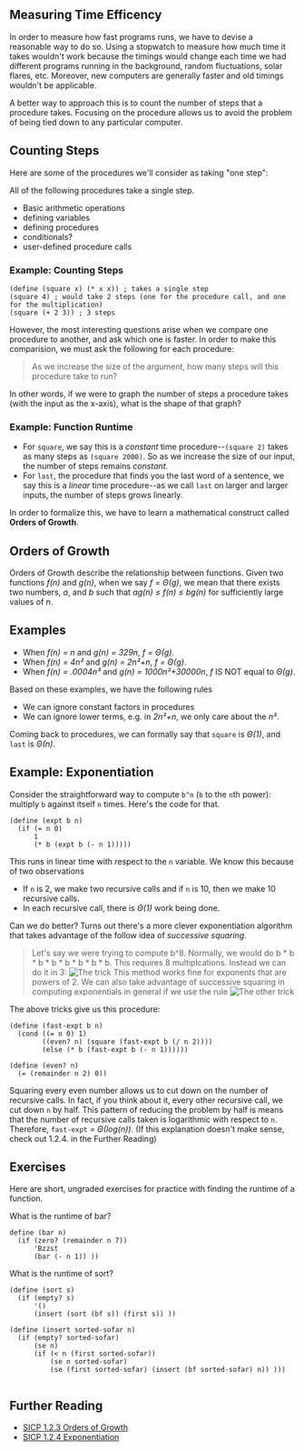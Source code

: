 ## Measuring Time Efficency
In order to measure how fast programs runs, we have to devise a reasonable way to do so. Using a stopwatch to measure how much time it takes wouldn't work because the timings would change each time we had different programs running in the background, random fluctuations, solar flares, etc. Moreover, new computers are generally faster and old timings wouldn't be applicable.

A better way to approach this is to count the number of steps that a procedure takes. Focusing on the procedure allows us to avoid the problem of being tied down to any particular computer.

## Counting Steps
Here are some of the procedures we'll consider as taking "one step":

All of the following procedures take a single step.

- Basic arithmetic operations
- defining variables
- defining procedures
- conditionals?
- user-defined procedure calls

### Example: Counting Steps

```
(define (square x) (* x x)) ; takes a single step
(square 4) ; would take 2 steps (one for the procedure call, and one for the multiplication)
(square (+ 2 3)) ; 3 steps
```

However, the most interesting questions arise when we compare one procedure to another, and ask which one is faster.
In order to make this comparision, we must ask the following for each procedure:

> As we increase the size of the argument, how many steps will this procedure take to run?

In other words, if we were to graph the number of steps a procedure takes (with the input as the x-axis), what is the shape of that graph?

### Example: Function Runtime

- For `square`, we say this is a *constant* time procedure--`(square 2)` takes as many steps as `(square 2000)`. So as we increase the size of our input, the number of steps remains *constant*.
- For `last`, the procedure that finds you the last word of a sentence, we say this is a *linear* time procedure--as we call `last` on larger and larger inputs, the number of steps grows linearly.

In order to formalize this, we have to learn a mathematical construct called **Orders of Growth**.

## Orders of Growth
Orders of Growth describe the relationship between functions. Given two functions *f(n)* and *g(n)*, when we say *f = Θ(g)*, we mean that there exists two numbers, *a*, and *b* such that
*ag(n) ≤ f(n) ≤ bg(n)* for sufficiently large values of *n*.

## Examples

- When *f(n) = n* and *g(n) = 329n*, *f = Θ(g)*.
- When *f(n) = 4n²* and *g(n) = 2n²+n*, *f = Θ(g)*.
- When *f(n) = .0004n³* and *g(n) = 1000n²+30000n*, *f* IS NOT equal to *Θ(g)*.

Based on these examples, we have the following rules

- We can ignore constant factors in procedures
- We can ignore lower terms, e.g. in *2n²+n*, we only care about the *n²*.

Coming back to procedures, we can formally say that `square` is *Θ(1)*, and `last` is *Θ(n)*.

## Example: Exponentiation
Consider the straightforward way to compute `b^n` (`b` to the `n`th power): multiply `b` against itself `n` times. Here's the code for that.

```
(define (expt b n)
  (if (= n 0)
      1
      (* b (expt b (- n 1)))))
```

This runs in linear time with respect to the `n` variable. We know this because of two observations

- If `n` is 2, we make two recursive calls and if `n` is 10, then we make 10 recursive calls.
- In each recursive call, there is *Θ(1)* work being done.

Can we do better? Turns out there's a more clever exponentiation algorithm that takes advantage of the follow idea of *successive squaring*.
> Let's say we were trying to compute b^8. Normally, we would do b \* b \* b \* b \* b \* b \* b \* b. This requires 8 multiplcations. Instead we can do it in 3:
> ![The trick](https://mitpress.mit.edu/sites/default/files/sicp/full-text/book/ch1-Z-G-22.gif)
> This method works fine for exponents that are powers of 2. We can also take advantage of successive squaring in computing exponentials in general if we use the rule
> ![The other trick](https://mitpress.mit.edu/sites/default/files/sicp/full-text/book/ch1-Z-G-23.gif)

The above tricks give us this procedure:

```
(define (fast-expt b n)
  (cond ((= n 0) 1)
        ((even? n) (square (fast-expt b (/ n 2))))
        (else (* b (fast-expt b (- n 1))))))

(define (even? n)
  (= (remainder n 2) 0))
```

Squaring every even number allows us to cut down on the number of recursive calls. In fact, if you think about it, every other recursive call, we cut down `n` by half. This pattern of reducing the problem by half is means that the number of recursive calls taken is logarithmic with respect to `n`. Therefore, `fast-expt` *= Θ(log(n))*. (If this explanation doesn't make sense, check out 1.2.4. in the Further Reading)

## Exercises
Here are short, ungraded exercises for practice with finding the runtime of a function.

<div class="mc">
What is the runtime of bar?

```
define (bar n)
  (if (zero? (remainder n 7))
      'Bzzst
      (bar (- n 1)) ))
```

<ans text="Θ(1)" explanation="No matter what n is, bar will make at most 6 recursive calls" correct></ans>
<ans text="Θ(n)" explanation="Hint: Think carefully about the number of Recursive Calls made between (bar 48) vs (bar 83)."></ans>
<ans text="Θ(n^2)" explanation="Way off. Consider writing out an example where n = 7, n = 13, etc."></ans>
</div>

<div class="mc">
What is the runtime of sort?

```
(define (sort s)
  (if (empty? s)
      '()
      (insert (sort (bf s)) (first s)) ))

(define (insert sorted-sofar n)
  (if (empty? sorted-sofar)
      (se n)
      (if (< n (first sorted-sofar))
          (se n sorted-sofar)
          (se (first sorted-sofar) (insert (bf sorted-sofar) n)) )))
 
```

<ans text="Θ(1)" explanation="Way off."></ans>
<ans text="Θ(n)" explanation="Hint: start with finding the runtime of insert"></ans>
<ans text="Θ(n^2)" explanation="Yes, insert is in Θ(n), and sort uses insert n times, so Θ(n^2) is the total runtime" correct></ans>
</div>

## Further Reading

- [SICP 1.2.3 Orders of Growth](https://mitpress.mit.edu/sites/default/files/sicp/full-text/book/book-Z-H-4.html#%_toc_%_sec_1.2.3)
- [SICP 1.2.4 Exponentiation](https://mitpress.mit.edu/sites/default/files/sicp/full-text/book/book-Z-H-4.html#%_toc_%_sec_1.2.4)
